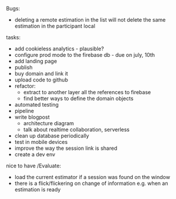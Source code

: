 Bugs:
- deleting a remote estimation in the list will not delete the same estimation in the participant local

tasks:
- add cookieless analytics - plausible?
- configure prod mode to the firebase db - due on july, 10th
- add landing page
- publish
- buy domain and link it
- upload code to github
- refactor: 
  - extract to another layer all the references to firebase
  - find better ways to define the domain objects
- automated testing
- pipeline
- write blogpost
  - architecture diagram
  - talk about realtime collaboration, serverless
- clean up database periodically
- test in mobile devices
- improve the way the session link is shared
- create a dev env

nice to have /Evaluate:
- load the current estimator if a session was found on the window
- there is a flick/flickering on change of information e.g. when an estimation is ready
